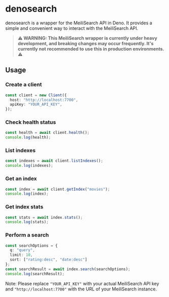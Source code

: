 # denosearch
denosearch is a wrapper for the MeiliSearch API in Deno. It provides a simple and convenient way to interact with the MeiliSearch API.

> **⚠️ WARNING: This MeiliSearch wrapper is currently under heavy development, and breaking changes may occur frequently. It's currently not recommended to use this in production environments. ⚠️**

## Usage

### Create a client

```typescript
const client = new Client({
  host: "http://localhost:7700",
  apiKey: "YOUR_API_KEY",
});
```

### Check health status

```typescript
const health = await client.health();
console.log(health);
```

### List indexes

```typescript
const indexes = await client.listIndexes();
console.log(indexes);
```

### Get an index

```typescript
const index = await client.getIndex("movies");
console.log(index);
```

### Get index stats

```typescript
const stats = await index.stats();
console.log(stats);
```

### Perform a search

```typescript
const searchOptions = {
  q: "query",
  limit: 10,
  sort: ["rating:desc", "date:desc"]
};
const searchResult = await index.search(searchOptions);
console.log(searchResult);
```

Note: Please replace `"YOUR_API_KEY"` with your actual MeiliSearch API key and `"http://localhost:7700"` with the URL of your MeiliSearch instance.